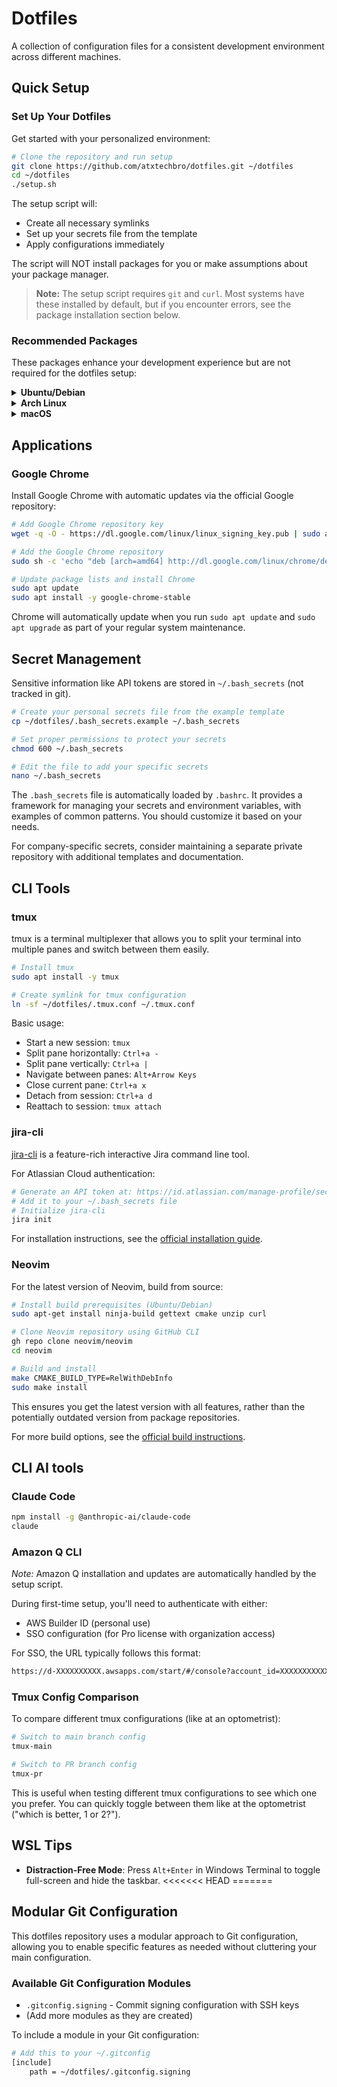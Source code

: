 # Dotfiles

A collection of configuration files for a consistent development environment across different machines.

## Quick Setup

### Set Up Your Dotfiles

Get started with your personalized environment:

```bash
# Clone the repository and run setup
git clone https://github.com/atxtechbro/dotfiles.git ~/dotfiles
cd ~/dotfiles
./setup.sh
```

The setup script will:
- Create all necessary symlinks
- Set up your secrets file from the template
- Apply configurations immediately

The script will NOT install packages for you or make assumptions about your package manager.

> **Note:** The setup script requires `git` and `curl`. Most systems have these installed by default, but if you encounter errors, see the package installation section below.

### Recommended Packages

These packages enhance your development experience but are not required for the dotfiles setup:

<details>
<summary><b>Ubuntu/Debian</b></summary>

```bash
sudo apt update
sudo apt install -y git gh jq tmux curl wget
```
</details>

<details>
<summary><b>Arch Linux</b></summary>

```bash
sudo pacman -Syu
sudo pacman -S --needed git github-cli jq tmux curl wget
```
</details>

<details>
<summary><b>macOS</b></summary>

```bash
# Install Homebrew if not already installed
/bin/bash -c "$(curl -fsSL https://raw.githubusercontent.com/Homebrew/install/HEAD/install.sh)"

# Install essential packages
brew install git gh jq tmux curl wget
```
</details>

## Applications

### Google Chrome

Install Google Chrome with automatic updates via the official Google repository:

```bash
# Add Google Chrome repository key
wget -q -O - https://dl.google.com/linux/linux_signing_key.pub | sudo apt-key add -

# Add the Google Chrome repository
sudo sh -c 'echo "deb [arch=amd64] http://dl.google.com/linux/chrome/deb/ stable main" > /etc/apt/sources.list.d/google-chrome.list'

# Update package lists and install Chrome
sudo apt update
sudo apt install -y google-chrome-stable
```

Chrome will automatically update when you run `sudo apt update` and `sudo apt upgrade` as part of your regular system maintenance.

## Secret Management

Sensitive information like API tokens are stored in `~/.bash_secrets` (not tracked in git).

```bash
# Create your personal secrets file from the example template
cp ~/dotfiles/.bash_secrets.example ~/.bash_secrets

# Set proper permissions to protect your secrets
chmod 600 ~/.bash_secrets

# Edit the file to add your specific secrets
nano ~/.bash_secrets
```

The `.bash_secrets` file is automatically loaded by `.bashrc`. It provides a framework for managing your secrets and environment variables, with examples of common patterns. You should customize it based on your needs.

For company-specific secrets, consider maintaining a separate private repository with additional templates and documentation.

## CLI Tools

### tmux

tmux is a terminal multiplexer that allows you to split your terminal into multiple panes and switch between them easily.

```bash
# Install tmux
sudo apt install -y tmux

# Create symlink for tmux configuration
ln -sf ~/dotfiles/.tmux.conf ~/.tmux.conf
```

Basic usage:
- Start a new session: `tmux`
- Split pane horizontally: `Ctrl+a -`
- Split pane vertically: `Ctrl+a |`
- Navigate between panes: `Alt+Arrow Keys`
- Close current pane: `Ctrl+a x`
- Detach from session: `Ctrl+a d`
- Reattach to session: `tmux attach`

### jira-cli

[jira-cli](https://github.com/ankitpokhrel/jira-cli) is a feature-rich interactive Jira command line tool.

For Atlassian Cloud authentication:
```bash
# Generate an API token at: https://id.atlassian.com/manage-profile/security/api-tokens
# Add it to your ~/.bash_secrets file
# Initialize jira-cli
jira init
```

For installation instructions, see the [official installation guide](https://github.com/ankitpokhrel/jira-cli/wiki/Installation).

### Neovim

For the latest version of Neovim, build from source:

```bash
# Install build prerequisites (Ubuntu/Debian)
sudo apt-get install ninja-build gettext cmake unzip curl

# Clone Neovim repository using GitHub CLI
gh repo clone neovim/neovim
cd neovim

# Build and install
make CMAKE_BUILD_TYPE=RelWithDebInfo
sudo make install
```

This ensures you get the latest version with all features, rather than the potentially outdated version from package repositories.

For more build options, see the [official build instructions](https://github.com/neovim/neovim/blob/master/BUILD.md).

## CLI AI tools

### Claude Code
```bash
npm install -g @anthropic-ai/claude-code
claude
```

### Amazon Q CLI
*Note:* Amazon Q installation and updates are automatically handled by the setup script.

During first-time setup, you'll need to authenticate with either:
- AWS Builder ID (personal use)
- SSO configuration (for Pro license with organization access)

For SSO, the URL typically follows this format:
```bash
https://d-XXXXXXXXXX.awsapps.com/start/#/console?account_id=XXXXXXXXXXXX&role_name=YOUR_ROLE_NAME
```

### Tmux Config Comparison

To compare different tmux configurations (like at an optometrist):

```bash
# Switch to main branch config
tmux-main

# Switch to PR branch config
tmux-pr
```

This is useful when testing different tmux configurations to see which one you prefer. You can quickly toggle between them like at the optometrist ("which is better, 1 or 2?").

## WSL Tips
- **Distraction-Free Mode**: Press `Alt+Enter` in Windows Terminal to toggle full-screen and hide the taskbar.
<<<<<<< HEAD
=======

## Modular Git Configuration

This dotfiles repository uses a modular approach to Git configuration, allowing you to enable specific features as needed without cluttering your main configuration.

### Available Git Configuration Modules

- `.gitconfig.signing` - Commit signing configuration with SSH keys
- (Add more modules as they are created)

To include a module in your Git configuration:

```bash
# Add this to your ~/.gitconfig
[include]
    path = ~/dotfiles/.gitconfig.signing
```

